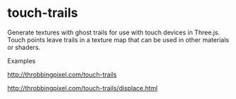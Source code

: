 # touch-trails
Generate textures with ghost trails for use with touch devices in Three.js. Touch points leave trails in a texture map that can be used in other materials or shaders.

Examples

http://throbbingpixel.com/touch-trails

http://throbbingpixel.com/touch-trails/displace.html

